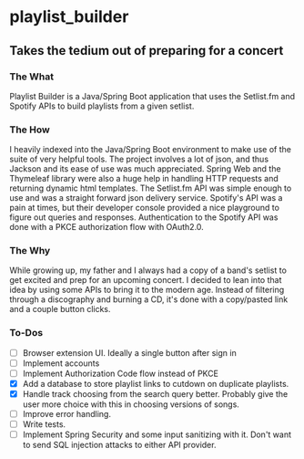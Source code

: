 # playlist_builder  
## Takes the tedium out of preparing for a concert  
### The What  
Playlist Builder is a Java/Spring Boot application that uses the Setlist.fm and Spotify APIs to build playlists from a given setlist.  
### The How  
I heavily indexed into the Java/Spring Boot environment to make use of the suite of very helpful tools. The project involves a lot of json, and thus Jackson and its ease of use was much appreciated. Spring Web and the Thymeleaf library were also a huge help in handling HTTP requests and returning dynamic html templates. The Setlist.fm API was simple enough to use and was a straight forward json delivery service. Spotify's API was a pain at times, but their developer console provided a nice playground to figure out queries and responses. Authentication to the Spotify API was done with a PKCE authorization flow with OAuth2.0.  
### The Why  
While growing up, my father and I always had a copy of a band's setlist to get excited and prep for an upcoming concert. I decided to lean into that idea by using some APIs to bring it to the modern age. Instead of filtering through a discography and burning a CD, it's done with a copy/pasted link and a couple button clicks.  

### To-Dos  
- [ ] Browser extension UI. Ideally a single button after sign in
- [ ] Implement accounts
- [ ] Implement Authorization Code flow instead of PKCE  
- [x] Add a database to store playlist links to cutdown on duplicate playlists.  
- [x] Handle track choosing from the search query better. Probably give the user more choice with this in choosing versions of songs.  
- [ ] Improve error handling.  
- [ ] Write tests.  
- [ ] Implement Spring Security and some input sanitizing with it. Don't want to send SQL injection attacks to either API provider.
